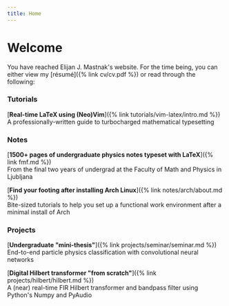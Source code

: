 ```yaml
---
title: Home
---
```

# Welcome
You have reached Elijan J. Mastnak's website.
For the time being, you can either view my [résumé]({% link cv/cv.pdf %}) or read through the following:

### Tutorials

[**Real-time LaTeX using (Neo)Vim**]({% link tutorials/vim-latex/intro.md %}) 
<br>
A professionally-written guide to turbocharged mathematical typesetting

### Notes

[**1500+ pages of undergraduate physics notes typeset with LaTeX**]({% link fmf.md %})
<br>
From the final two years of undergrad at the Faculty of Math and Physics in Ljubljana

[**Find your footing after installing Arch Linux**]({% link notes/arch/about.md %})
<br>
Bite-sized tutorials to help you set up a functional work environment after a minimal install of Arch

### Projects

[**Undergraduate "mini-thesis"**]({% link projects/seminar/seminar.md %}) 
<br>
End-to-end particle physics classification with convolutional neural networks

[**Digital Hilbert transformer "from scratch"**]({% link projects/hilbert/hilbert.md %}) 
<br>
A (near) real-time FIR Hilbert transformer and bandpass filter using Python's Numpy and PyAudio
